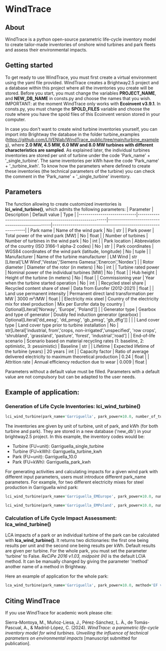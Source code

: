 # WindTrace 

## About
WindTrace is a python open-source parametric life-cycle inventory model to create tailor-made inventories of onshore wind turbines and park fleets and assess their environmental impacts.

## Getting started
To get ready to use WindTrace, you must first create a virtual environment using the yaml file provided.
WindTrace creates a Brightway2.5 project and a database within this project where all the inventories you create will be stored. Before you start, you must change the variables **PROJECT_NAME**, and **NEW_DB_NAME** in consts.py and choose the names that you wish. 
IMPORTANT: at the moment WindTrace only works with **Ecoinvent v3.9.1**. In consts.py, you must change the **SPOLD_FILES** variable and choose the route where you have the spold files of this Ecoinvent version stored in your computer.

In case you don't want to create wind turbine inventories yourself, you can import into Brightway the database in the folder turbine_examples (https://github.com/LIVENlab/WindTrace_public/tree/main/turbine_examples), where **2.0 MW, 4.5 MW, 6.0 MW and 8.0 MW turbines with different characteristics are sampled**. As explained later, the individual turbines inventories are stored per unit of turbine under the code 'Park_name' + '_single_turbine'. The same inventories per kWh have the code 'Park_name' + '_turbine_kwh'. To know how the parameters where defined to create these inventories (the technical parameters of the turbine) you can check the comment in the 'Park_name' + '_single_turbine' inventory.


## Parameters
The function allowing to create customized inventories is **lci_wind_turbine()**, which admits the following parameters:
| Parameter                   | Description                                                  | Default value                                   | Type                                                           |
|-----------------------------|--------------------------------------------------------------|-------------------------------------------------|----------------------------------------------------------------|
| Park name                   | Name of the wind park                                        | No                                              | str                                                            |
| Park power                  | Total power of the wind park [MW]                            | No                                              | float                                                          |
| Number of turbines          | Number of turbines in the wind park                          | No                                              | int                                                            |
| Park location               | Abbreviation of the country (ISO 3166-1 alpha-2 codes)       | No                                              | str                                                            |
| Park coordinates            | WGS84 coordinates of the wind park (latitude, longitude)     | No                                              | tuple                                                          |
| Manufacturer                | Name of the turbine manufacturer     | LM Wind                                         | str [Literal['LM Wind','Vestas','Siemens Gamesa','Enercon','Nordex']                   |
| Rotor diameter              | Diameter of the rotor (in meters)                            | No                                              | int                                                            |
| Turbine rated power         | Nominal power of the individual turbines [MW]                | No                                              | float                                                          |
| Hub height                  | Height of the turbine (in meters)                           | No                                              | float                                                          |
| Commissioning year          | Year when the turbine started operation                      | No                                              | int                                                            |
| Recycled steel share        | Recycled content share of steel                       | Data from Eurofer (2012-2021)                   | float                                                          |
| Land use permanent intensity | Permanent direct land transformation per MW                 | 3000 m²/MW                                      | float                                                          |
| Electricity mix steel       | Country of the electricity mix for steel production                         | Mix per Eurofer data by country                 | Optional[Literal['Norway', 'Europe', 'Poland']]                |
| Generator type              | Gearbox and type of generator                                | Doubly fed induction generator (gearbox)        | Optional[Literal['dd_eesg', 'dd_pmsg', 'gb_pmsg', 'gb_dfig']]  |                                                           |
| Land cover type             | Land cover type prior to turbine installation                | No                                              | str[Literal['industrial, from','crops, non-irrigated','unspecified', 'row crops', 'shrubland', 'grassland', 'pasture', 'forest', 'industrial','road']                                              |
| End-of-life scenario        | Scenario based on material recycling rates (1: baseline, 2: optimistic, 3: pessimistic)                   | Baseline                                        | str                                                            |
| Lifetime                    | Expected lifetime of the turbine (years)                            | 20 years                                        | int                                                            |
| Capacity factor             | Ratio of average delivered electricity to maximum theoretical production | 0.24                                            | float                                                          |
| Attrition rate              | Annual efficiency reduction due to wear                      | 0.009                                           | float                                                          |

Parameters without a default value must be filled. Parameters with a default value are not compulsory but can be adapted to the user needs.

## Example of application:

### Generation of Life Cycle Inventories: lci_wind_turbine()

```ruby
lci_wind_turbine(park_name='Garriguella', park_power=10.0, number_of_turbines=2, park_location='ES', park_coordinates='41.502, -1.126', manufacturer='Vestas', rotor_diameter=97, turbine_power=5.0, hub_height=110, commissioning_year=2015, generator_type='gb_dfig', recycled_share_steel=0.43, electricity_mix_steel='Europe', lifetime=20, eol_scenario=1, cf=0.24, time_adjusted_cf=0.009)
```

The inventories are given by unit of turbine, unit of park, and kWh (for both turbine and park). They are stored in a new database ('new_db') in your brightway2.5 project. In this example, the inventory codes would be:
- Turbine (FU=unit): Garriguella_single_turbine
- Turbine (FU=kWh): Garriguella_turbine_kwh
- Park (FU=unit): Garriguella_10.0
- Park (FU=kWh): Garriguella_park_kwh
  
For generating activities and calculating impacts for a given wind park with different input parameters, users must introduce different park_name parameters. For example, for two different electricity mixes for steel production in Garriguella wind park:

```ruby
lci_wind_turbine(park_name='Garriguella_EMEurope', park_power=10.0, number_of_turbines=2, park_location='ES', park_coordinates='41.502, -1.126', manufacturer='Vestas', rotor_diameter=97, turbine_power=5.0, hub_height=110, commissioning_year=2015, generator_type='gb_dfig', recycled_share_steel=0.43, electricity_mix_steel='Europe', lifetime=20, eol_scenario=1, cf=0.24, time_adjusted_cf=0.009)
```

```ruby
lci_wind_turbine(park_name='Garriguella_EMPoland', park_power=10.0, number_of_turbines=2, park_location='ES', park_coordinates='41.502, -1.126', manufacturer='Vestas', rotor_diameter=97, turbine_power=5.0, hub_height=110, commissioning_year=2015, generator_type='gb_dfig', recycled_share_steel=0.43, electricity_mix_steel='Poland', lifetime=20, eol_scenario=1, cf=0.24, time_adjusted_cf=0.009)
```

### Calculation of Life Cycle Impact Assessment: lca_wind_turbine() 

LCA impacts of a park or an individual turbine of the park can be calculated with **lca_wind_turbine()**. It returns two dictionaries: the first one being results per unit and the second one being results per kWh.
Default results are given per turbine. For the whole park, you must set the parameter 'turbine' to False. 
_ReCiPe 2016 v1.03, midpoint (H)_ is the default LCIA method. It can be manually changed by giving the parameter 'method' another name of a method in Brightway.

Here an example of application for the whole park:

```ruby
lca_wind_turbine(park_name='Garriguella', park_power=10.0, method='EF v3.1', turbine=False)
```

## Citing WindTrace

If you use WindTrace for academic work please cite:

Sierra-Montoya, M., Muñoz-Liesa, J., Pérez-Sánchez, L. À., de Tomás-Pascual, A., & Madrid-López, C. (2024). _WindTrace: a parametric life-cycle inventory model for wind turbines. Unveiling the influence of technical parameters on environmental impacts_ [manuscript submitted for publication].
